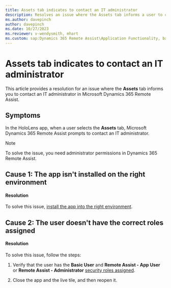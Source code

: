 ```yaml
---
title: Assets tab indicates to contact an IT administrator
description: Resolves an issue where the Assets tab informs a user to contact an IT administrator in Microsoft Dynamics 365 Remote Assist.
ms.author: davepinch
author: davepinch
ms.date: 10/27/2023
ms.reviewer: v-wendysmith, mhart
ms.custom: sap:Dynamics 365 Remote Assist\Application Functionality, bap-template
---
```

# Assets tab indicates to contact an IT administrator

This article provides a resolution for an issue where the **Assets** tab informs you to contact an IT administrator in Microsoft Dynamics 365 Remote Assist.

## Symptoms

In the HoloLens app, when a user selects the **Assets** tab, Microsoft Dynamics 365 Remote Assist prompts to contact an IT administrator.

> [!NOTE]
> To solve the issue, you need administrator permissions in Dynamics 365 Remote Assist.

## Cause 1: The app isn't installed on the right environment

#### Resolution

To solve this issue, [install the app into the right environment](/dynamics365/mixed-reality/remote-assist/ra-webapp-install#install-the-dynamics-365-remote-assist-model-driven-app).

## Cause 2: The user doesn't have the correct roles assigned

#### Resolution

To solve this issue, follow the steps:

1. Verify that the user has the **Basic User** and **Remote Assist - App User** or **Remote Assist - Administrator** [security roles assigned](/dynamics365/mixed-reality/remote-assist/asset-capture-add-users#assign-dynamics-365-security-roles).

1. Close the app and the live tile, and then reopen it.

